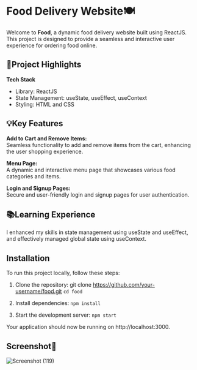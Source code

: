 
# Food Delivery Website🍽️

Welcome to **Food**, a dynamic food delivery website built using ReactJS. This project is designed to provide a seamless and interactive user experience for ordering food online.


##  🌟Project Highlights

**Tech Stack** 
* Library: ReactJS
* State Management: useState, useEffect, useContext
* Styling: HTML and CSS
## 💡Key Features

__Add to Cart and Remove Items:__ <br>
Seamless functionality to add and remove items from the cart, enhancing the user shopping experience.

__Menu Page:__<br>
A dynamic and interactive menu page that showcases various food categories and items.

__Login and Signup Pages:__<br>
Secure and user-friendly login and signup pages for user authentication.

## 📚Learning Experience
 
 I enhanced my skills in state management using useState and useEffect, and effectively managed global state using useContext.
## Installation

To run this project locally, follow these steps:

  1. Clone the repository:
    git clone https://github.com/your-username/food.git 
    `cd food`

2. Install dependencies:
`npm install`

3. Start the development server:
`npm start`

Your application should now be running on http://localhost:3000.
## Screenshot📸
![Screenshot (119)](https://github.com/imsanthosh7/Food-delivery/assets/154437536/360c118b-b308-4a17-b25f-130221650fc1)

